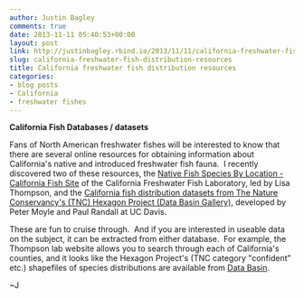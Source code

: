 ```yaml
---
author: Justin Bagley
comments: true
date: 2013-11-11 05:40:53+00:00
layout: post
link: http://justinbagley.rbind.io/2013/11/11/california-freshwater-fish-distribution-resources/
slug: california-freshwater-fish-distribution-resources
title: California freshwater fish distribution resources
categories:
- blog posts
- California
- freshwater fishes
---
```


**California Fish Databases / datasets**

Fans of North American freshwater fishes will be interested to know that there are several online resources for obtaining information about California's native and introduced freshwater fish fauna.  I recently discovered two of these resources, the [Native Fish Species By Location - California Fish Site](http://calfish.ucdavis.edu/location/) of the California Freshwater Fish Laboratory, led by Lisa Thompson, and the [California fish distribution datasets from The Nature Conservancy's (TNC) Hexagon Project (Data Basin Gallery),](http://www.arcgis.com/home/item.html?id=5cd8a5399b3547e0abc62d814e943937) developed by Peter Moyle and Paul Randall at UC Davis.

These are fun to cruise through.  And if you are interested in useable data on the subject, it can be extracted from either database.  For example, the Thompson lab website allows you to search through each of California's counties, and it looks like the Hexagon Project's (TNC category "confident" etc.) shapefiles of species distributions are available from [Data Basin](http://databasin.org/).

~J
